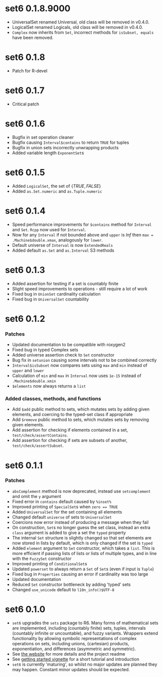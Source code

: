 # set6 0.1.8.9000

* UniversalSet renamed Universal, old class will be removed in v0.4.0.
* LogicalSet renamed Logicals, old class will be removed in v0.4.0.
* `Complex` now inherits from `Set`, incorrect methods for `isSubset, equals` have been removed.

# set6 0.1.8

* Patch for R-devel

# set6 0.1.7

* Critical patch

# set6 0.1.6

* Bugfix in set operation cleaner
* Bugfix causing `Interval$contains` to return `TRUE` for tuples
* Bugfix in union sets incorrectly unwrapping products
* Added variable length `ExponentSet`s

# set6 0.1.5

* Added `LogicalSet`, the set of $\{TRUE, FALSE\}$
* Added `as.Set.numeric` and `as.Tuple.numeric`

# set6 0.1.4

* Speed performance improvements for `$contains` method for `Interval` and `Set`. `Rcpp` now used for `Interval`.
* Now for any `Interval` if not bounded above and `upper` is $Inf$ then `max = .Machine$double.xmax`, analogously for `lower`.
* Default universe of `Interval` is now `ExtendedReals`
* Added default `as.Set` and `as.Interval` S3 methods

# set6 0.1.3

* Added assertion for testing if a set is countably finite
* Slight speed improvements to operations - still require a lot of work
* Fixed bug in `UnionSet` cardinality calculation
* Fixed bug in `UniversalSet` countability

# set6 0.1.2

### Patches
- Updated documentation to be compatible with roxygen2
- Fixed bug in typed Complex sets
- Added universe assertion check to `Set` constructor
- Bug fix in `setunion` causing some intervals not to be combined correctly
- `Interval$isSubset` now compares sets using `max` and `min` instead of `upper` and `lower`
- Calculation of `min` and `max` in `Interval` now uses `1e-15` instead of `.Machine$double.xmin`
- `$elements` now always returns a `list`

### Added classes, methods, and functions
- Add `$add` public method to sets, which mutates sets by adding given elements, and coercing to the typed-set class if appropriate
- Add `$remove` public method to sets, which mutates sets by removing given elements.
- Add assertion for checking if elements contained in a set, `test/check/assertContains`.
- Add assertion for checking if sets are subsets of another, `test/check/assertSubset`.

# set6 0.1.1

### Patches
- `absComplement` method is now deprecated, instead use `setcomplement` and omit the `y` argument
- Fixed error in `contains` default caused by `%inset%`
- Improved printing of `SpecialSet`s when `zero == TRUE`
- Added `UniversalSet` for the set containing all elements
- Changed default `universe` of sets to `UniversalSet`
- Coercions now error instead of producing a message when they fail
- On construction, `Set`s no longer guess the set class, instead an extra `class` argument is added to give a set the `typed` property
- The internal `Set` structure is slightly changed so that set elements are now stored in lists by default, which is only changed if the set is `typed`
- Added `element` argument to `Set` constructor, which takes a `list`. This is more efficient if passing lists of lists or lists of multiple types, and in line with the `FuzzySet` constructor
- Improved printing of `ConditionalSet`s
- Updated `powerset` to always return a `Set` of `Set`s (even if input is `Tuple`)
- Fixed bug in `Properties` causing an error if cardinality was too large
- Updated documentation
- Reduced `Set` constructor bottleneck by adding 'typed' sets
- Changed `use_unicode` default to `l10n_info()$UTF-8`

# set6 0.1.0

- `set6` upgrades the `sets` package to R6. Many forms of mathematical sets are implemented, including (countably finite) sets, tuples, intervals (countably infinite or uncountable), and fuzzy variants. Wrappers extend functionality by allowing symbolic representations of complex operations on sets, including unions, (cartesian) products, exponentiation, and differences (asymmetric and symmetric).
- See [the website](https://xoopR.github.io/set6/) for more details and the project readme
- See [getting started vignette](https://xoopR.github.io/set6/articles/set6.html) for a short tutorial and introduction
- `set6` is currently 'maturing', so whilst no major updates are planned they may happen. Constant minor updates should be expected.